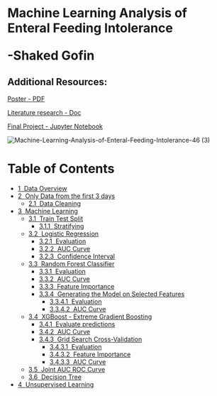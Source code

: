 <h1> Machine Learning Analysis of Enteral Feeding Intolerance
  
-Shaked Gofin </h1>

## Additional Resources:  
[Poster - PDF](https://github.com/Shaked-g/FinalProject/blob/main/Additional%20Resources/Machine%20Learning%20Analysis%20of%20Enteral%20Feeding%20Intolerance%2C%2046.pdf "Poster")

[Literature research - Doc](https://github.com/Shaked-g/FinalProject/blob/main/Additional%20Resources/Literature%20Research.docx "Literature research")

[Final Project - Jupyter Notebook](https://github.com/Shaked-g/FinalProject/blob/3c5ed28b7e1c7f3ab40b9af4ae2849ec2299c676/Final%20Project.ipynb "Final Project.ipynb")


![Machine-Learning-Analysis-of-Enteral-Feeding-Intolerance-46 (3)](https://github.com/user-attachments/assets/aee06a4e-e186-40a1-b2de-b68a115e1b07)




<h1>Table of Contents<span class="tocSkip"></span></h1>
<div class="toc"><ul class="toc-item"><li><span><a href="#Data-Overview" data-toc-modified-id="Data-Overview-1"><span class="toc-item-num">1&nbsp;&nbsp;</span>Data Overview</a></span></li><li><span><a href="#Only-Data-from-the-first-3-days" data-toc-modified-id="Only-Data-from-the-first-3-days-2"><span class="toc-item-num">2&nbsp;&nbsp;</span>Only Data from the first 3 days</a></span><ul class="toc-item"><li><span><a href="#Data-Cleaning" data-toc-modified-id="Data-Cleaning-2.1"><span class="toc-item-num">2.1&nbsp;&nbsp;</span>Data Cleaning</a></span></li></ul></li><li><span><a href="#Machine-Learning" data-toc-modified-id="Machine-Learning-3"><span class="toc-item-num">3&nbsp;&nbsp;</span>Machine Learning</a></span><ul class="toc-item"><li><span><a href="#Train-Test-Split" data-toc-modified-id="Train-Test-Split-3.1"><span class="toc-item-num">3.1&nbsp;&nbsp;</span>Train Test Split</a></span><ul class="toc-item"><li><span><a href="#Stratifying" data-toc-modified-id="Stratifying-3.1.1"><span class="toc-item-num">3.1.1&nbsp;&nbsp;</span>Stratifying</a></span></li></ul></li><li><span><a href="#Logistic-Regression" data-toc-modified-id="Logistic-Regression-3.2"><span class="toc-item-num">3.2&nbsp;&nbsp;</span>Logistic Regression</a></span><ul class="toc-item"><li><span><a href="#Evaluation" data-toc-modified-id="Evaluation-3.2.1"><span class="toc-item-num">3.2.1&nbsp;&nbsp;</span>Evaluation</a></span></li><li><span><a href="#AUC-Curve" data-toc-modified-id="AUC-Curve-3.2.2"><span class="toc-item-num">3.2.2&nbsp;&nbsp;</span>AUC Curve</a></span></li><li><span><a href="#Confidence-Interval" data-toc-modified-id="Confidence-Interval-3.2.3"><span class="toc-item-num">3.2.3&nbsp;&nbsp;</span>Confidence Interval</a></span></li></ul></li><li><span><a href="#Random-Forest-Classifier" data-toc-modified-id="Random-Forest-Classifier-3.3"><span class="toc-item-num">3.3&nbsp;&nbsp;</span>Random Forest Classifier</a></span><ul class="toc-item"><li><span><a href="#Evaluation" data-toc-modified-id="Evaluation-3.3.1"><span class="toc-item-num">3.3.1&nbsp;&nbsp;</span>Evaluation</a></span></li><li><span><a href="#AUC-Curve" data-toc-modified-id="AUC-Curve-3.3.2"><span class="toc-item-num">3.3.2&nbsp;&nbsp;</span>AUC Curve</a></span></li><li><span><a href="#Feature-Importance" data-toc-modified-id="Feature-Importance-3.3.3"><span class="toc-item-num">3.3.3&nbsp;&nbsp;</span>Feature Importance</a></span></li><li><span><a href="#Generating-the-Model-on-Selected-Features" data-toc-modified-id="Generating-the-Model-on-Selected-Features-3.3.4"><span class="toc-item-num">3.3.4&nbsp;&nbsp;</span>Generating the Model on Selected Features</a></span><ul class="toc-item"><li><span><a href="#Evaluation" data-toc-modified-id="Evaluation-3.3.4.1"><span class="toc-item-num">3.3.4.1&nbsp;&nbsp;</span>Evaluation</a></span></li><li><span><a href="#AUC-Curve" data-toc-modified-id="AUC-Curve-3.3.4.2"><span class="toc-item-num">3.3.4.2&nbsp;&nbsp;</span>AUC Curve</a></span></li></ul></li></ul></li><li><span><a href="#XGBoost---Extreme-Gradient-Boosting" data-toc-modified-id="XGBoost---Extreme-Gradient-Boosting-3.4"><span class="toc-item-num">3.4&nbsp;&nbsp;</span>XGBoost - Extreme Gradient Boosting</a></span><ul class="toc-item"><li><span><a href="#Evaluate-predictions" data-toc-modified-id="Evaluate-predictions-3.4.1"><span class="toc-item-num">3.4.1&nbsp;&nbsp;</span>Evaluate predictions</a></span></li><li><span><a href="#AUC-Curve" data-toc-modified-id="AUC-Curve-3.4.2"><span class="toc-item-num">3.4.2&nbsp;&nbsp;</span>AUC Curve</a></span></li><li><span><a href="#Grid-Search-Cross-Validation" data-toc-modified-id="Grid-Search-Cross-Validation-3.4.3"><span class="toc-item-num">3.4.3&nbsp;&nbsp;</span>Grid Search Cross-Validation</a></span><ul class="toc-item"><li><span><a href="#Evaluation" data-toc-modified-id="Evaluation-3.4.3.1"><span class="toc-item-num">3.4.3.1&nbsp;&nbsp;</span>Evaluation</a></span></li><li><span><a href="#Feature-Importance" data-toc-modified-id="Feature-Importance-3.4.3.2"><span class="toc-item-num">3.4.3.2&nbsp;&nbsp;</span>Feature Importance</a></span></li><li><span><a href="#AUC-Curve" data-toc-modified-id="AUC-Curve-3.4.3.3"><span class="toc-item-num">3.4.3.3&nbsp;&nbsp;</span>AUC Curve</a></span></li></ul></li></ul></li><li><span><a href="#Joint-AUC-ROC-Curve" data-toc-modified-id="Joint-AUC-ROC-Curve-3.5"><span class="toc-item-num">3.5&nbsp;&nbsp;</span>Joint AUC ROC Curve</a></span></li><li><span><a href="#Decision-Tree" data-toc-modified-id="Decision-Tree-3.6"><span class="toc-item-num">3.6&nbsp;&nbsp;</span>Decision Tree</a></span></li></ul></li><li><span><a href="#Unsupervised-Learning" data-toc-modified-id="Unsupervised-Learning-4"><span class="toc-item-num">4&nbsp;&nbsp;</span>Unsupervised Learning</a></span></li></ul></div>

